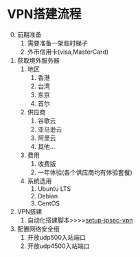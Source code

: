 # VPN搭建流程

0. 前期准备
    1. 需要准备一架临时梯子
    2. 外币信用卡(visa,MasterCard)
1. 获取境外服务器
    1. 地区
        1. 香港
        2. 台湾
        3. 东京
        4. 首尔
    2. 供应商
        1. 谷歌云
        2. 亚马逊云
        3. 阿里云
        4. 其他...
    3. 费用
        1. 收费版
        2. 一年体验(各个供应商均有体验套餐)
    4. 系统选用
        1. Ubuntu LTS
        2. Debian
        3. CentOS
2. VPN搭建
    1. 自动化搭建脚本>>>>[setup-ipsec-vpn](https://github.com/hwdsl2/setup-ipsec-vpn)
3. 配置网络安全组
    1. 开放udp500入站端口
    2. 开放udp4500入站端口